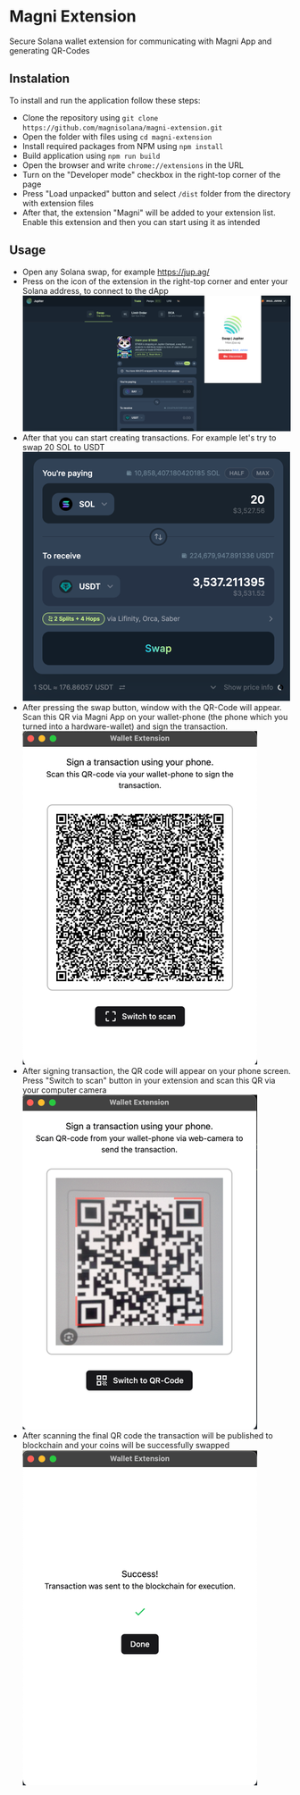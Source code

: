 # Magni Extension

Secure Solana wallet extension for communicating with Magni App and generating QR-Codes

## Instalation

To install and run the application follow these steps:
- Clone the repository using `git clone https://github.com/magnisolana/magni-extension.git`
- Open the folder with files using `cd magni-extension`
- Install required packages from NPM using `npm install`
- Build application using `npm run build`
- Open the browser and write `chrome://extensions` in the URL
- Turn on the "Developer mode" checkbox in the right-top corner of the page
- Press "Load unpacked" button and select `/dist` folder from the directory with extension files
- After that, the extension "Magni" will be added to your extension list. Enable this extension and then you can start using it as intended

## Usage

- Open any Solana swap, for example https://jup.ag/
- Press on the icon of the extension in the right-top corner and enter your Solana address, to connect to the dApp
![logged-in.png](assets/logged-in.png)
- After that you can start creating transactions. For example let's try to swap 20 SOL to USDT
![swap.png](assets/swap.png)
- After pressing the swap button, window with the QR-Code will appear. Scan this QR via Magni App on your wallet-phone (the phone which you turned into a hardware-wallet) and sign the transaction.
![sign.png](assets/sign.png)
- After signing transaction, the QR code will appear on your phone screen. Press "Switch to scan" button in your extension and scan this QR via your computer camera
![scan.png](assets/scan.png)
- After scanning the final QR code the transaction will be published to blockchain and your coins will be successfully swapped
![success.png](assets/success.png)
